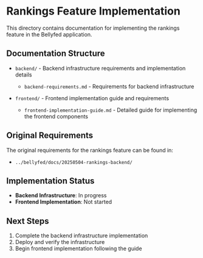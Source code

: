 # Rankings Feature Implementation

This directory contains documentation for implementing the rankings feature in the Bellyfed application.

## Documentation Structure

- `backend/` - Backend infrastructure requirements and implementation details

    - `backend-requirements.md` - Requirements for backend infrastructure

- `frontend/` - Frontend implementation guide and requirements
    - `frontend-implementation-guide.md` - Detailed guide for implementing the frontend components

## Original Requirements

The original requirements for the rankings feature can be found in:

- `../bellyfed/docs/20250504-rankings-backend/`

## Implementation Status

- **Backend Infrastructure**: In progress
- **Frontend Implementation**: Not started

## Next Steps

1. Complete the backend infrastructure implementation
2. Deploy and verify the infrastructure
3. Begin frontend implementation following the guide
